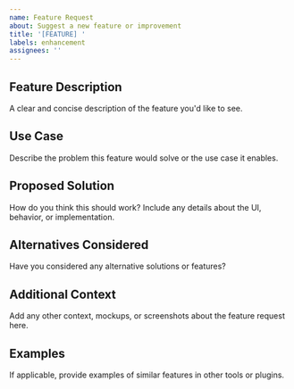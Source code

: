 ```yaml
---
name: Feature Request
about: Suggest a new feature or improvement
title: '[FEATURE] '
labels: enhancement
assignees: ''
---
```


## Feature Description
A clear and concise description of the feature you'd like to see.

## Use Case
Describe the problem this feature would solve or the use case it enables.

## Proposed Solution
How do you think this should work? Include any details about the UI, behavior, or implementation.

## Alternatives Considered
Have you considered any alternative solutions or features?

## Additional Context
Add any other context, mockups, or screenshots about the feature request here.

## Examples
If applicable, provide examples of similar features in other tools or plugins.
